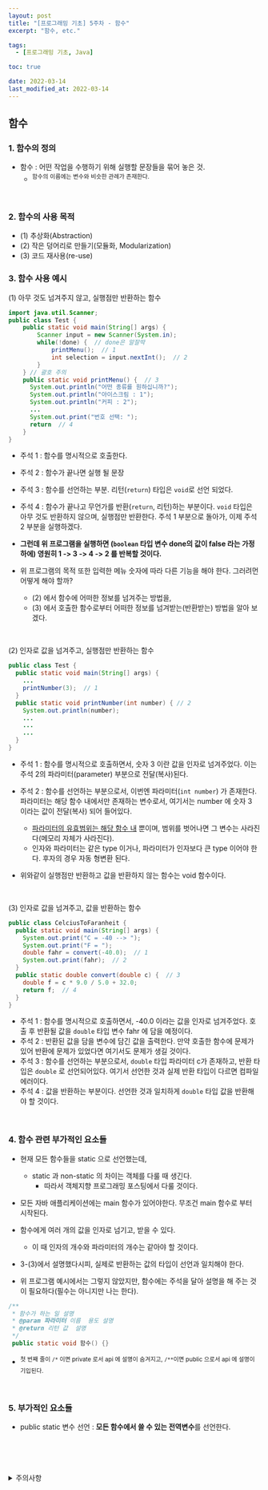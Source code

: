 ```yaml
---
layout: post
title: "[프로그래밍 기초] 5주차 - 함수"
excerpt: "함수, etc."

tags:
  - [프로그래밍 기초, Java]

toc: true

date: 2022-03-14
last_modified_at: 2022-03-14
---
```


## 함수
### 1. 함수의 정의
- 함수 : 어떤 작업을 수행하기 위해 실행할 문장들을 묶어 놓은 것.  
  - <sup> 함수의 이름에는 변수와 비슷한 관례가 존재한다.
<br>

### 2. 함수의 사용 목적
- (1) 추상화(Abstraction)
- (2) 작은 덩어리로 만들기(모듈화, Modularization)
- (3) 코드 재사용(re-use)

### 3. 함수 사용 예시
(1) 아무 것도 넘겨주지 않고, 실행점만 반환하는 함수
```java
import java.util.Scanner;
public class Test {
    public static void main(String[] args) {
        Scanner input = new Scanner(System.in);
        while(!done) {  // done은 알잘딱
            printMenu();  // 1
            int selection = input.nextInt();  // 2
        }
    } // 괄호 주의
    public static void printMenu() {  // 3
      System.out.println("어떤 종류를 원하십니까?");
      System.out.println("아이스크림 : 1");
      System.out.println("커피 : 2");
      ...
      System.out.print("번호 선택: ");
      return  // 4
    }
} 
```
- 주석 1 : 함수를 명시적으로 호출한다.
- 주석 2 : 함수가 끝나면 실행 될 문장
- 주석 3 : 함수를 선언하는 부분. 리턴(`return`) 타입은 `void`로 선언 되었다.
- 주석 4 : 함수가 끝나고 무언가를 반환(`return`, 리턴)하는 부분이다. `void` 타입은 아무 것도 반환하지 않으며, 실행점만 반환한다. 주석 1 부분으로 돌아가, 이제 주석 2 부분을 실행하겠다.  

- **그런데 위 프로그램을 실행하면 (`boolean` 타입 변수 done의 값이 false 라는 가정 하에) 영원히 1 -> 3 -> 4 -> 2 를 반복할 것이다.**
- 위 프로그램의 목적 또한 입력한 메뉴 숫자에 따라 다른 기능을 해야 한다. 그러려먼 어떻게 해야 할까? 
  - (2) 에서 함수에 어떠한 정보를 넘겨주는 방법을,
  - (3) 에서 호출한 함수로부터 어떠한 정보를 넘겨받는(반환받는) 방법을 알아 보겠다.
<br>

(2) 인자로 값을 넘겨주고, 실행점만 반환하는 함수
```java
public class Test {
  public static void main(String[] args) {
    ...
    printNumber(3);  // 1
  }
  public static void printNumber(int number) { // 2
    System.out.println(number);
    ...
    ...
    ...
  }
}
```
- 주석 1 : 함수를 명시적으로 호출하면서, 숫자 3 이란 값을 인자로 넘겨주었다. 이는 주석 2의 파라미터(parameter) 부분으로 전달(복사)된다.
- 주석 2 : 함수를 선언하는 부분으로서, 이번엔 파라미터(`int number`) 가 존재한다. 파라미터는 해당 함수 내에서만 존재하는 변수로서, 여기서는 number 에 숫자 3 이라는 값이 전달(복사) 되어 들어있다.
  - <u>파라미터의 유효범위는 해당 함수 내</u> 뿐이며, 범위를 벗어나면 그 변수는 사라진다(메모리 자체가 사라진다).
  - 인자와 파라미터는 같은 type 이거나, 파라미터가 인자보다 큰 type 이어야 한다. 후자의 경우 자동 형변환 된다.

- 위와같이 실행점만 반환하고 값을 반환하지 않는 함수는 void 함수이다.
<br>

(3) 인자로 값을 넘겨주고, 값을 반환하는 함수
```java
public class CelciusToFaranheit {
  public static void main(String[] args) {
    System.out.print("C = -40 --> ");
    System.out.print("F = ");
    double fahr = convert(-40.0);  // 1
    System.out.print(fahr);  // 2
  }
  public static double convert(double c) {  // 3
    double f = c * 9.0 / 5.0 + 32.0;
    return f;  // 4
  }
}
```
- 주석 1 : 함수를 명시적으로 호출하면서, -40.0 이라는 값을 인자로 넘겨주었다. 호출 후 반환될 값을 `double` 타입 변수 fahr 에 담을 예정이다.
- 주석 2 : 반환된 값을 담을 변수에 담긴 값을 출력한다. 만약 호출한 함수에 문제가 있어 반환에 문제가 있었다면 여기서도 문제가 생길 것이다.
- 주석 3 : 함수를 선언하는 부분으로서, `double` 타입 파라미터 c가 존재하고, 반환 타입은 `double` 로 선언되어있다. 여기서 선언한 것과 실제 반환 타입이 다르면 컴파일 에러이다.
- 주석 4 : 값을 반환하는 부분이다. 선언한 것과 일치하게 `double` 타입 값을 반환해야 할 것이다.
<br>

### 4. 함수 관련 부가적인 요소들
- 현재 모든 함수들을 static 으로 선언했는데,
  - static 과 non-static 의 차이는 객체를 다룰 때 생긴다.
    - 따라서 객체지향 프로그래밍 포스팅에서 다룰 것이다.

- 모든 자바 애플리케이션에는 main 함수가 있어야한다. 무조건 main 함수로 부터 시작된다.

- 함수에게 여러 개의 값을 인자로 넘기고, 받을 수 있다.
  - 이 때 인자의 개수와 파라미터의 개수는 같아야 할 것이다.

- 3-(3)에서 설명했다시피, 실제로 반환하는 값의 타입이 선언과 일치해야 한다.

- 위 프로그램 예시에서는 그렇지 않았지만, 함수에는 주석을 달아 설명을 해 주는 것이 필요하다(필수는 아니지만 나는 한다).

```java
/**
 * 함수가 하는 일 설명
 * @param 파라미터 이름  용도 설명
 * @return 리턴 값  설명
 */
 public static void 함수() {}
```

- <sup> 첫 번째 줄이 `/*` 이면 private 로서 api 에 설명이 숨겨지고, `/**`이면 public 으로서 api 에 설명이 기입된다.
<br>

### 5. 부가적인 요소들
- public static 변수 선언 : **모든 함수에서 쓸 수 있는 전역변수**를 선언한다.
<br>
<br>
<br>
<br>
<details>
<summary>주의사항</summary>
<div markdown="1">
이 포스팅은 강원대학교 정충교 교수님의 프로그래밍 기초 수업을 들으며 내용을 정리 한 것입니다.  
수업 내용에 대한 저작권은 교수님께 있으니,  
다른 곳으로의 무분별한 내용 복사를 자제해 주세요.
</div>
</details>  
